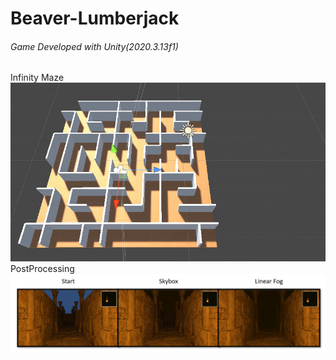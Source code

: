 # Beaver-Lumberjack
###### Game Developed with Unity(2020.3.13f1)

Infinity Maze
<br>
![Alt Text](Docs/Maze.gif)
<br>
PostProcessing
![Alt Text](Docs/Post.png)
